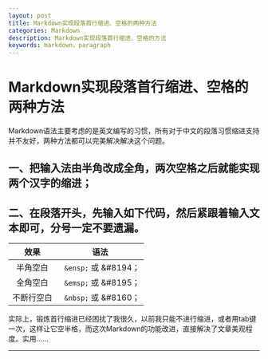 ```yaml
---
layout: post
title: Markdown实现段落首行缩进、空格的两种方法
categories: Markdown
description: Markdown实现段落首行缩进、空格的方法
keywords: markdown，paragraph
---
```


# Markdown实现段落首行缩进、空格的两种方法

Markdown语法主要考虑的是英文编写的习惯，所有对于中文的段落习惯缩进支持并不友好，两种方法都可以完美解决解决这个问题。

## 一、把输入法由半角改成全角，两次空格之后就能实现两个汉字的缩进；

## 二、在段落开头，先输入如下代码，然后紧跟着输入文本即可，分号一定不要遗漏。

 |           效果            |           语法           |
 |   :--------------------:  | :----------------------: |
 |          半角空白          | ``` &ensp;``` 或  &#8194；     |
 |          全角空白          | ``` &emsp;``` 或  &#8195；     |
 |         不断行空白         | ``` &nbsp;``` 或  &#8160；      |

 实际上，锻炼首行缩进已经困扰了我很久，以前我只能不进行缩进，或者用tab键一次，这样让它空半格，而这次Markdown的功能改进，直接解决了文章美观程度。实用......

 ----------------
